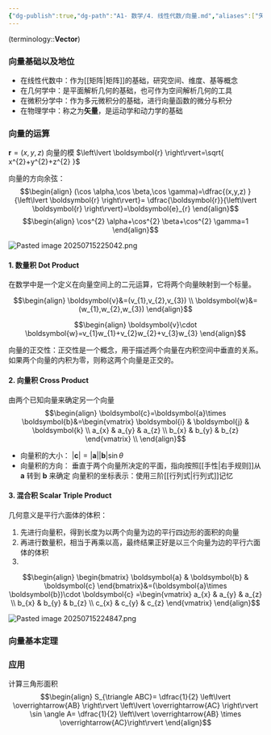 ```yaml
---
{"dg-publish":true,"dg-path":"A1- 数学/4. 线性代数/向量.md","aliases":["矢量"],"Level":1,"permalink":"/A1- 数学/4. 线性代数/向量/","dgPassFrontmatter":true,"noteIcon":"","created":"2024-10-15T16:54:31.000+08:00","updated":"2025-08-02T10:36:28.542+08:00"}
---
```



(terminology::**Vector**)

### 向量基础以及地位
- 在线性代数中：作为[[矩阵\|矩阵]]的基础，研究空间、维度、基等概念
- 在几何学中：是平面解析几何的基础，也可作为空间解析几何的工具
- 在微积分学中：作为多元微积分的基础，进行向量函数的微分与积分
- 在物理学中：称之为**矢量**，是运动学和动力学的基础

### 向量的运算
$\boldsymbol{r}=(x,y,z)$
向量的模 $\left\lvert  \boldsymbol{r} \right\rvert=\sqrt{ x^{2}+y^{2}+z^{2} }$


向量的方向余弦： 
$$\begin{align}
(\cos \alpha,\cos \beta,\cos \gamma)=\dfrac{(x,y,z) }{\left\lvert  \boldsymbol{r} \right\rvert}= \dfrac{\boldsymbol{r}}{\left\lvert  \boldsymbol{r} \right\rvert}=\boldsymbol{e}_{r}
\end{align}$$
$$\begin{align}
\cos^{2} \alpha+\cos^{2} \beta+\cos^{2} \gamma=1
\end{align}$$

![Pasted image 20250715225042.png](/img/user/Photo%20Resources/Pasted%20image%2020250715225042.png)

#### 1. 数量积 Dot Product
在数学中是一个定义在向量空间上的二元运算，它将两个向量映射到一个标量。

$$\begin{align}
\boldsymbol{v}&=(v_{1},v_{2},v_{3}) \\
\boldsymbol{w}&=(w_{1},w_{2},w_{3})
\end{align}$$

$$\begin{align}
\boldsymbol{v}\cdot \boldsymbol{w}=v_{1}w_{1}+v_{2}w_{2}+v_{3}w_{3}
\end{align}$$

向量的正交性：正交性是一个概念，用于描述两个向量在内积空间中垂直的关系。如果两个向量的内积为零，则称这两个向量是正交的。


#### 2. 向量积 Cross Product
由两个已知向量来确定另一个向量
$$\begin{align}
\boldsymbol{c}=\boldsymbol{a}\times \boldsymbol{b}&=\begin{vmatrix}
\boldsymbol{i} & \boldsymbol{j} & \boldsymbol{k} \\
 a_{x} & a_{y} & a_{z} \\
b_{x}  &  b_{y} & b_{z}
\end{vmatrix} \\
\end{align}$$

- 向量积的大小：  $\left\lvert  \boldsymbol{c} \right\rvert=\left\lvert \boldsymbol{a}\right\rvert \left\lvert  \boldsymbol{b} \right\rvert \sin\theta$
- 向量积的方向：  垂直于两个向量所决定的平面，指向按照[[手性\|右手规则]]从 $\boldsymbol{a}$ 转到 $\boldsymbol{b}$ 来确定
向量积的坐标表示：使用三阶[[行列式\|行列式]]记忆


#### 3. 混合积 Scalar Triple Product
几何意义是平行六面体的体积：
1. 先进行向量积，得到长度为以两个向量为边的平行四边形的面积的向量
2. 再进行数量积，相当于再乘以高，最终结果正好是以三个向量为边的平行六面体的体积
3. 
$$\begin{align}
\begin{bmatrix}
\boldsymbol{a} & \boldsymbol{b} & \boldsymbol{c}
\end{bmatrix}&=(\boldsymbol{a}\times \boldsymbol{b})\cdot \boldsymbol{c} =\begin{vmatrix}
 a_{x} & a_{y} & a_{z} \\
b_{x}  &  b_{y} & b_{z} \\
c_{x} & c_{y} & c_{z} 
\end{vmatrix}
\end{align}$$

![Pasted image 20250715224847.png](/img/user/Photo%20Resources/Pasted%20image%2020250715224847.png)



### 向量基本定理



### 应用
计算三角形面积
$$\begin{align}
S_{\triangle ABC}= \dfrac{1}{2} \left\lvert  \overrightarrow{AB} \right\rvert  \left\lvert  \overrightarrow{AC} \right\rvert \sin \angle A= \dfrac{1}{2} \left\lvert  \overrightarrow{AB} \times \overrightarrow{AC}\right\rvert
\end{align}$$

